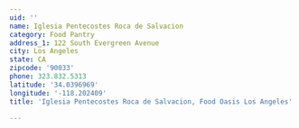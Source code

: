 ```yaml
---
uid: ''
name: Iglesia Pentecostes Roca de Salvacion
category: Food Pantry
address_1: 122 South Evergreen Avenue
city: Los Angeles
state: CA
zipcode: '90033'
phone: 323.832.5313
latitude: '34.0396969'
longitude: '-118.202409'
title: 'Iglesia Pentecostes Roca de Salvacion, Food Oasis Los Angeles'

---
```

